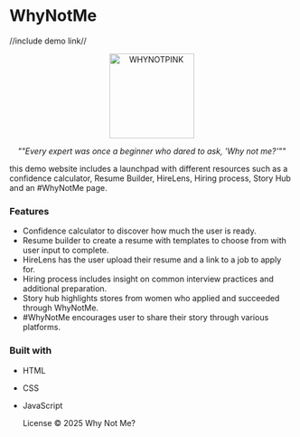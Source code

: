 # WhyNotMe

//include demo link// 
                               
<p align="center">

  
  <img src="/wnm.jpg" alt="WHYNOTPINK" width="150" height="150"/>
</p>

<p align="center"><em>""Every expert was once a beginner who dared to ask, 'Why not me?'""</em></p>

  
this demo website includes a launchpad with different resources such as a
confidence calculator, Resume Builder, HireLens, Hiring process, Story Hub and
an #WhyNotMe page.

### Features
- Confidence calculator to discover how much the user is ready.
- Resume builder to create a resume with templates to choose from with user input to
  complete.
- HireLens has the user upload their resume and a link to a job to apply for.
- Hiring process includes insight on common interview practices and additional preparation.
- Story hub highlights stores from women who applied and succeeded through WhyNotMe.
- #WhyNotMe encourages user to share their story through various platforms.

### Built with
- HTML
- CSS
- JavaScript


  License © 2025 Why Not Me? 


